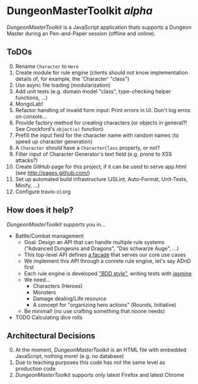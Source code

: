 DungeonMasterToolkit *alpha*
============================

*DungeonMasterToolkit* is a JavaScript application thats supports a Dungeon Master during an Pen-and-Paper session (offline and online).

ToDOs
-----
0. Rename  `Character` to `Hero`
0. Create module for rule engine (clients should not know implementation details of, for example, the 'Character' "class")
0. Use async file loading (modularization)
0. Add unit tests (e.g. domain model "class", type-checking helper functions, ...)
0. MongoLab!
0. Refactor handling of invalid form input: Print errors in UI. Don't log erros on console...
0. Provide factory method for creating characters (or objects in general?! See Crockford's `object(o)` function)
0. Prefill the input field for the character name with random names (to speed up character generation)
0. A `Character` should have a `CharacterClass` property, or not?
0. Filter input of Character Generator's text field (e.g. prone to XSS attacks?)
0. Create GitHub page for this project, if it can be used to serve app.html  (see http://pages.github.com/)
0. Set up automated build infrastructure (JSLint, Auto-Format, Unit-Tests, Minify, ...)
0. Configure travis-ci.org


How does it help?
-----------------
*DungeonMasterToolkit* supports you in...

* Battle/Combat management
    * Goal: Design an API that can handle multiple rule systems ("Advanced Dungeons and Dragons", "Das schwarze Auge", ...)
    * This top-level API defines [a facade](http://en.wikipedia.org/wiki/Facade_pattern "the Facade pattern") that serves our core use cases
    * We implement this API through a conrete rule engine, let's say ADnD first
    * Each rule engine is developed ["BDD style"](http://en.wikipedia.org/wiki/Behavior-driven_development), writing tests with [jasmine](https://jasmine.github.io/)
    * We need...
         * Characters (Heroes)
         * Monsters
         * Damage dealing/Life resource
         * A concept for "organizing hero actions" (Rounds, Initiative)
    * Be minimal! (no use crafting something that noone needs)
* TODO Calculating dice rolls

Architectural Decisions
-----------------------
0. At the moment, *DungeonMasterToolkit* is an HTML file with embedded JavaScript, nothing more! (e.g. no database)
0. Due to teaching purposes this code has not the same level as production code
0. *DungeonMasterToolkit* supports only latest Firefox and latest Chrome


